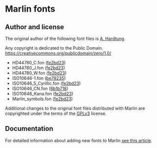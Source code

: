 # Marlin fonts

## Author and license
The original author of the following font files is [A. Hardtung](https://github.com/import-tiago).

Any copyright is dedicated to the Public Domain.
https://creativecommons.org/publicdomain/zero/1.0/

 - HD44780_C.fon ([fe2bd23](https://github.com/import-tiago/Marlin/commit/fe2bd237d556439499dfdee852c1550c7a16430a))
 - HD44780_J.fon ([fe2bd23](https://github.com/import-tiago/Marlin/commit/fe2bd237d556439499dfdee852c1550c7a16430a))
 - HD44780_W.fon ([fe2bd23](https://github.com/import-tiago/Marlin/commit/fe2bd237d556439499dfdee852c1550c7a16430a))
 - ISO10646-1.fon ([be79235](https://github.com/import-tiago/Marlin/commit/be79235ef255a5c42fd385820447ec351f23b9b1))
 - ISO10646_5_Cyrillic.fon ([fe2bd23](https://github.com/import-tiago/Marlin/commit/fe2bd237d556439499dfdee852c1550c7a16430a))
 - ISO10646_CN.fon ([6b1b718](https://github.com/import-tiago/Marlin/commit/6b1b71837c98ceab55db7433357a13cd829d1ede))
 - ISO10646_Kana.fon ([fe2bd23](https://github.com/import-tiago/Marlin/commit/fe2bd237d556439499dfdee852c1550c7a16430a))
 - Marlin_symbols.fon ([fe2bd23](https://github.com/import-tiago/Marlin/commit/fe2bd237d556439499dfdee852c1550c7a16430a))

Additional changes to the original font files distributed with Marlin are copyrighted under the terms of the [GPLv3](https://www.gnu.org/licenses/gpl-3.0.txt) license.

## Documentation
For detailed information about adding new fonts to Marlin [see this article](https://marlinfw.org/docs/development/fonts.html).
